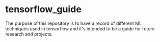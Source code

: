 # tensorflow_guide
The purpose of this repository is to have a record of different ML techniques used in tensorflow and it's intended to be a guide for future research and projects.
